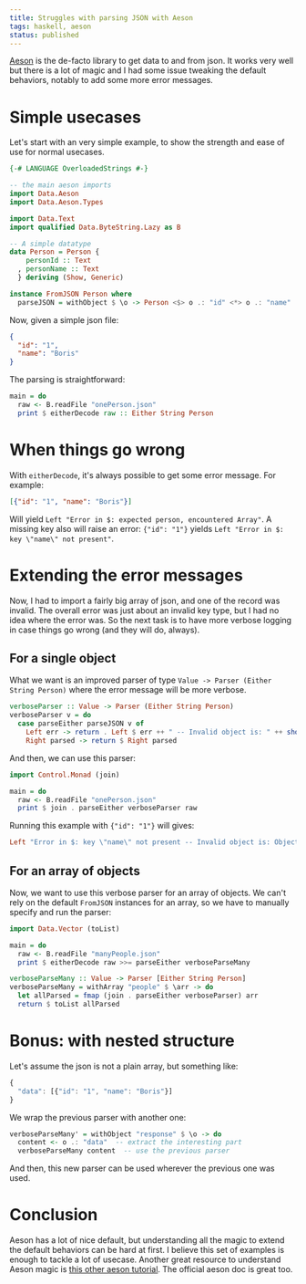 ```yaml
---
title: Struggles with parsing JSON with Aeson
tags: haskell, aeson
status: published
---
```


[Aeson](http://hackage.haskell.org/package/aeson) is the de-facto library to get data to and from json. It works very well but there is a lot of magic and I had some issue tweaking the default behaviors, notably to add some more error messages.

# Simple usecases
Let's start with an very simple example, to show the strength and ease of use for normal usecases.

```haskell
{-# LANGUAGE OverloadedStrings #-}

-- the main aeson imports
import Data.Aeson
import Data.Aeson.Types

import Data.Text
import qualified Data.ByteString.Lazy as B

-- A simple datatype
data Person = Person {
    personId :: Text
  , personName :: Text
  } deriving (Show, Generic)

instance FromJSON Person where
  parseJSON = withObject $ \o -> Person <$> o .: "id" <*> o .: "name"
```

Now, given a simple json file:
```json
{
  "id": "1",
  "name": "Boris"
}
```

The parsing is straightforward:
```haskell
main = do
  raw <- B.readFile "onePerson.json"
  print $ eitherDecode raw :: Either String Person
```

# When things go wrong
With `eitherDecode`, it's always possible to get some error message. For example:

```json
[{"id": "1", "name": "Boris"}]
```
Will yield `Left "Error in $: expected person, encountered Array"`. A missing key also will raise an error: `{"id": "1"}` yields `Left "Error in $: key \"name\" not present"`.

# Extending the error messages
Now, I had to import a fairly big array of json, and one of the record was invalid. The overall error was just about an invalid key type, but I had no idea where the error was. So the next task is to have more verbose logging in case things go wrong (and they will do, always).

## For a single object
What we want is an improved parser of type `Value -> Parser (Either String Person)` where the error message will be more verbose.

```haskell
verboseParser :: Value -> Parser (Either String Person)
verboseParser v = do
  case parseEither parseJSON v of
    Left err -> return . Left $ err ++ " -- Invalid object is: " ++ show v
    Right parsed -> return $ Right parsed
```

And then, we can use this parser:
```haskell
import Control.Monad (join)

main = do
  raw <- B.readFile "onePerson.json"
  print $ join . parseEither verboseParser raw
```

Running this example with `{"id": "1"}` will gives:
```haskell
Left "Error in $: key \"name\" not present -- Invalid object is: Object (fromList [(\"id\",String \"1\")])"
```

## For an array of objects

Now, we want to use this verbose parser for an array of objects. We can't rely on the default `FromJSON` instances for an array, so we have to manually specify and run the parser:

```haskell
import Data.Vector (toList)

main = do
  raw <- B.readFile "manyPeople.json"
  print $ eitherDecode raw >>= parseEither verboseParseMany

verboseParseMany :: Value -> Parser [Either String Person]
verboseParseMany = withArray "people" $ \arr -> do
  let allParsed = fmap (join . parseEither verboseParser) arr
  return $ toList allParsed
```

# Bonus: with nested structure
Let's assume the json is not a plain array, but something like:
```javascript
{
  "data": [{"id": "1", "name": "Boris"}]
}
```

We wrap the previous parser with another one:
```haskell
verboseParseMany' = withObject "response" $ \o -> do
  content <- o .: "data"  -- extract the interesting part
  verboseParseMany content  -- use the previous parser
```
And then, this new parser can be used wherever the previous one was used.

# Conclusion
Aeson has a lot of nice default, but understanding all the magic to extend the default behaviors can be hard at first. I believe this set of examples is enough to tackle a lot of usecase. Another great resource to understand Aeson magic is [this other aeson tutorial](https://artyom.me/aeson). The official aeson doc is great too.
